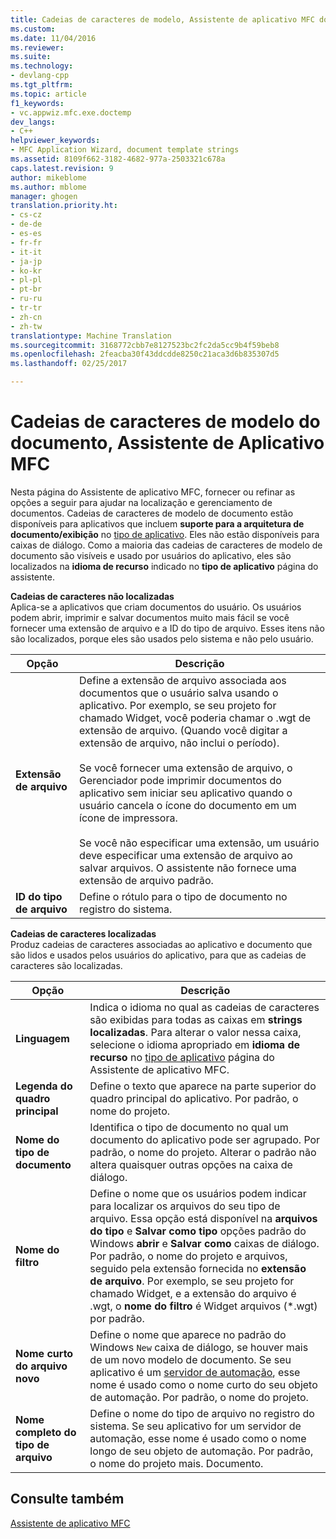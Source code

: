 ```yaml
---
title: Cadeias de caracteres de modelo, Assistente de aplicativo MFC documento | Documentos do Microsoft
ms.custom: 
ms.date: 11/04/2016
ms.reviewer: 
ms.suite: 
ms.technology:
- devlang-cpp
ms.tgt_pltfrm: 
ms.topic: article
f1_keywords:
- vc.appwiz.mfc.exe.doctemp
dev_langs:
- C++
helpviewer_keywords:
- MFC Application Wizard, document template strings
ms.assetid: 8109f662-3182-4682-977a-2503321c678a
caps.latest.revision: 9
author: mikeblome
ms.author: mblome
manager: ghogen
translation.priority.ht:
- cs-cz
- de-de
- es-es
- fr-fr
- it-it
- ja-jp
- ko-kr
- pl-pl
- pt-br
- ru-ru
- tr-tr
- zh-cn
- zh-tw
translationtype: Machine Translation
ms.sourcegitcommit: 3168772cbb7e8127523bc2fc2da5cc9b4f59beb8
ms.openlocfilehash: 2feacba30f43ddcdde8250c21aca3d6b835307d5
ms.lasthandoff: 02/25/2017

---
```

# <a name="document-template-strings-mfc-application-wizard"></a>Cadeias de caracteres de modelo do documento, Assistente de Aplicativo MFC
Nesta página do Assistente de aplicativo MFC, fornecer ou refinar as opções a seguir para ajudar na localização e gerenciamento de documentos. Cadeias de caracteres de modelo de documento estão disponíveis para aplicativos que incluem **suporte para a arquitetura de documento/exibição** no [tipo de aplicativo](../../mfc/reference/application-type-mfc-application-wizard.md). Eles não estão disponíveis para caixas de diálogo. Como a maioria das cadeias de caracteres de modelo de documento são visíveis e usado por usuários do aplicativo, eles são localizados na **idioma de recurso** indicado no **tipo de aplicativo** página do assistente.  
  
 **Cadeias de caracteres não localizadas**  
 Aplica-se a aplicativos que criam documentos do usuário. Os usuários podem abrir, imprimir e salvar documentos muito mais fácil se você fornecer uma extensão de arquivo e a ID do tipo de arquivo. Esses itens não são localizados, porque eles são usados pelo sistema e não pelo usuário.  
  
|Opção|Descrição|  
|------------|-----------------|  
|**Extensão de arquivo**|Define a extensão de arquivo associada aos documentos que o usuário salva usando o aplicativo. Por exemplo, se seu projeto for chamado Widget, você poderia chamar o .wgt de extensão de arquivo. (Quando você digitar a extensão de arquivo, não inclui o período).<br /><br /> Se você fornecer uma extensão de arquivo, o Gerenciador pode imprimir documentos do aplicativo sem iniciar seu aplicativo quando o usuário cancela o ícone do documento em um ícone de impressora.<br /><br /> Se você não especificar uma extensão, um usuário deve especificar uma extensão de arquivo ao salvar arquivos. O assistente não fornece uma extensão de arquivo padrão.|  
|**ID do tipo de arquivo**|Define o rótulo para o tipo de documento no registro do sistema.|  
  
 **Cadeias de caracteres localizadas**  
 Produz cadeias de caracteres associadas ao aplicativo e documento que são lidos e usados pelos usuários do aplicativo, para que as cadeias de caracteres são localizadas.  
  
|Opção|Descrição|  
|------------|-----------------|  
|**Linguagem**|Indica o idioma no qual as cadeias de caracteres são exibidas para todas as caixas em **strings localizadas**. Para alterar o valor nessa caixa, selecione o idioma apropriado em **idioma de recurso** no [tipo de aplicativo](../../mfc/reference/application-type-mfc-application-wizard.md) página do Assistente de aplicativo MFC.|  
|**Legenda do quadro principal**|Define o texto que aparece na parte superior do quadro principal do aplicativo. Por padrão, o nome do projeto.|  
|**Nome do tipo de documento**|Identifica o tipo de documento no qual um documento do aplicativo pode ser agrupado. Por padrão, o nome do projeto. Alterar o padrão não altera quaisquer outras opções na caixa de diálogo.|  
|**Nome do filtro**|Define o nome que os usuários podem indicar para localizar os arquivos do seu tipo de arquivo. Essa opção está disponível na **arquivos do tipo** e **Salvar como tipo** opções padrão do Windows **abrir** e **Salvar como** caixas de diálogo. Por padrão, o nome do projeto e arquivos, seguido pela extensão fornecida no **extensão de arquivo**. Por exemplo, se seu projeto for chamado Widget, e a extensão do arquivo é .wgt, o **nome do filtro** é Widget arquivos (*.wgt) por padrão.|  
|**Nome curto do arquivo novo**|Define o nome que aparece no padrão do Windows `New` caixa de diálogo, se houver mais de um novo modelo de documento. Se seu aplicativo é um [servidor de automação](../../mfc/automation-servers.md), esse nome é usado como o nome curto do seu objeto de automação. Por padrão, o nome do projeto.|  
|**Nome completo do tipo de arquivo**|Define o nome do tipo de arquivo no registro do sistema. Se seu aplicativo for um servidor de automação, esse nome é usado como o nome longo de seu objeto de automação. Por padrão, o nome do projeto mais. Documento.|  
  
## <a name="see-also"></a>Consulte também  
 [Assistente de aplicativo MFC](../../mfc/reference/mfc-application-wizard.md)


